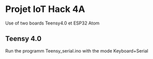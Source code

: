 # Projet IoT Hack 4A

Use of two boards Teensy4.0 et ESP32 Atom

## Teensy 4.0
Run the programm Teensy_serial.ino with the mode Keyboard+Serial
